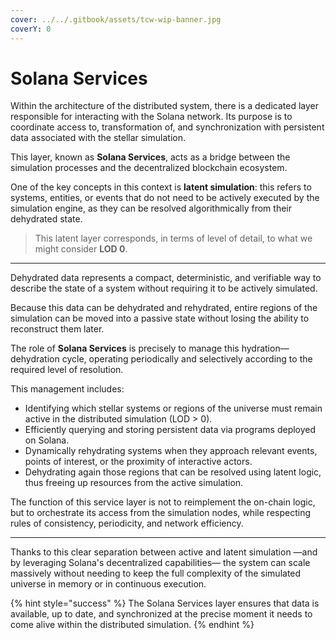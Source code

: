 ```yaml
---
cover: ../../.gitbook/assets/tcw-wip-banner.jpg
coverY: 0
---
```


# Solana Services

Within the architecture of the distributed system, there is a dedicated layer responsible for interacting with the Solana network. Its purpose is to coordinate access to, transformation of, and synchronization with persistent data associated with the stellar simulation.

This layer, known as **Solana Services**, acts as a bridge between the simulation processes and the decentralized blockchain ecosystem.

One of the key concepts in this context is **latent simulation**: this refers to systems, entities, or events that do not need to be actively executed by the simulation engine, as they can be resolved algorithmically from their dehydrated state.

> This latent layer corresponds, in terms of level of detail, to what we might consider **LOD 0**.

***

Dehydrated data represents a compact, deterministic, and verifiable way to describe the state of a system without requiring it to be actively simulated.

Because this data can be dehydrated and rehydrated, entire regions of the simulation can be moved into a passive state without losing the ability to reconstruct them later.

The role of **Solana Services** is precisely to manage this hydration—dehydration cycle, operating periodically and selectively according to the required level of resolution.

This management includes:

- Identifying which stellar systems or regions of the universe must remain active in the distributed simulation (LOD > 0).
- Efficiently querying and storing persistent data via programs deployed on Solana.
- Dynamically rehydrating systems when they approach relevant events, points of interest, or the proximity of interactive actors.
- Dehydrating again those regions that can be resolved using latent logic, thus freeing up resources from the active simulation.

The function of this service layer is not to reimplement the on-chain logic, but to orchestrate its access from the simulation nodes, while respecting rules of consistency, periodicity, and network efficiency.

***

Thanks to this clear separation between active and latent simulation —and by leveraging Solana's decentralized capabilities— the system can scale massively without needing to keep the full complexity of the simulated universe in memory or in continuous execution.

{% hint style="success" %}
The Solana Services layer ensures that data is available, up to date, and synchronized at the precise moment it needs to come alive within the distributed simulation.
{% endhint %}
